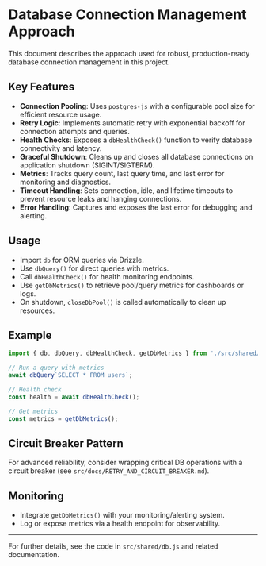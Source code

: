 # Database Connection Management Approach

This document describes the approach used for robust, production-ready database connection management in this project.

## Key Features

- **Connection Pooling**: Uses `postgres-js` with a configurable pool size for efficient resource usage.
- **Retry Logic**: Implements automatic retry with exponential backoff for connection attempts and queries.
- **Health Checks**: Exposes a `dbHealthCheck()` function to verify database connectivity and latency.
- **Graceful Shutdown**: Cleans up and closes all database connections on application shutdown (SIGINT/SIGTERM).
- **Metrics**: Tracks query count, last query time, and last error for monitoring and diagnostics.
- **Timeout Handling**: Sets connection, idle, and lifetime timeouts to prevent resource leaks and hanging connections.
- **Error Handling**: Captures and exposes the last error for debugging and alerting.

## Usage

- Import `db` for ORM queries via Drizzle.
- Use `dbQuery()` for direct queries with metrics.
- Call `dbHealthCheck()` for health monitoring endpoints.
- Use `getDbMetrics()` to retrieve pool/query metrics for dashboards or logs.
- On shutdown, `closeDbPool()` is called automatically to clean up resources.

## Example

```js
import { db, dbQuery, dbHealthCheck, getDbMetrics } from './src/shared/db.js';

// Run a query with metrics
await dbQuery`SELECT * FROM users`;

// Health check
const health = await dbHealthCheck();

// Get metrics
const metrics = getDbMetrics();
```

## Circuit Breaker Pattern

For advanced reliability, consider wrapping critical DB operations with a circuit breaker (see `src/docs/RETRY_AND_CIRCUIT_BREAKER.md`).

## Monitoring

- Integrate `getDbMetrics()` with your monitoring/alerting system.
- Log or expose metrics via a health endpoint for observability.

---

For further details, see the code in `src/shared/db.js` and related documentation.

